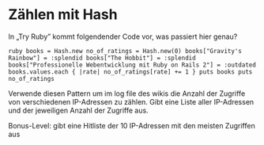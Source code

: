 # Zählen mit Hash

In „Try Ruby” kommt folgendender Code vor, was passiert hier genau? 

``ruby
books = Hash.new
no_of_ratings = Hash.new(0)
books["Gravity's Rainbow"] = :splendid
books["The Hobbit"] = :splendid
books["Professionelle Webentwicklung mit Ruby on Rails 2"] = :outdated
books.values.each { |rate| no_of_ratings[rate] += 1 }
puts books
puts no_of_ratings
``

Verwende diesen Pattern um im log file des wikis die Anzahl der Zugriffe von verschiedenen IP-Adressen zu zählen. Gibt eine Liste aller IP-Adressen und der jeweiligen Anzahl der Zugriffe aus. 

Bonus-Level: gibt eine Hitliste der 10 IP-Adressen mit den meisten Zugriffen aus